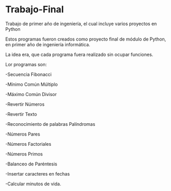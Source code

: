 # Trabajo-Final
Trabajo de primer año de ingeniería, el cual incluye varios proyectos en Python

Estos programas fueron creados como proyecto final de módulo de Python, en primer año de ingeniería informática.

La idea era, que cada programa fuera realizado sin ocupar funciones.

Lor programas son:

-Secuencia Fibonacci

-Mínimo Común Múltiplo

-Máximo Común Divisor

-Revertir Números

-Revertir Texto

-Reconocimiento de palabras Palíndromas

-Números Pares

-Números Factoriales

-Números Primos

-Balanceo de Paréntesis

-Insertar caracteres en fechas

-Calcular minutos de vida.




